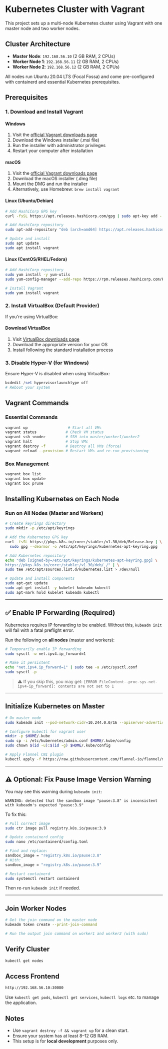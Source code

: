 # Kubernetes Cluster with Vagrant

This project sets up a multi-node Kubernetes cluster using Vagrant with one master node and two worker nodes.

## Cluster Architecture

* **Master Node**: `192.168.56.10` (2 GB RAM, 2 CPUs)
* **Worker Node 1**: `192.168.56.11` (2 GB RAM, 2 CPUs)
* **Worker Node 2**: `192.168.56.12` (2 GB RAM, 2 CPUs)

All nodes run Ubuntu 20.04 LTS (Focal Fossa) and come pre-configured with containerd and essential Kubernetes prerequisites.

## Prerequisites

### 1. Download and Install Vagrant

#### Windows

1. Visit the [official Vagrant downloads page](https://www.vagrantup.com/downloads)
2. Download the Windows installer (.msi file)
3. Run the installer with administrator privileges
4. Restart your computer after installation

#### macOS

1. Visit the [official Vagrant downloads page](https://www.vagrantup.com/downloads)
2. Download the macOS installer (.dmg file)
3. Mount the DMG and run the installer
4. Alternatively, use Homebrew: `brew install vagrant`

#### Linux (Ubuntu/Debian)

```bash
# Add HashiCorp GPG key
curl -fsSL https://apt.releases.hashicorp.com/gpg | sudo apt-key add -

# Add HashiCorp repository
sudo apt-add-repository "deb [arch=amd64] https://apt.releases.hashicorp.com $(lsb_release -cs) main"

# Update and install
sudo apt update
sudo apt install vagrant
```

#### Linux (CentOS/RHEL/Fedora)

```bash
# Add HashiCorp repository
sudo yum install -y yum-utils
sudo yum-config-manager --add-repo https://rpm.releases.hashicorp.com/RHEL/hashicorp.repo

# Install Vagrant
sudo yum install vagrant
```

### 2. Install VirtualBox (Default Provider)

If you're using VirtualBox:

#### Download VirtualBox

1. Visit [VirtualBox downloads page](https://www.virtualbox.org/wiki/Downloads)
2. Download the appropriate version for your OS
3. Install following the standard installation process

### 3. Disable Hyper-V (for Windows)

Ensure Hyper-V is disabled when using VirtualBox:

```powershell
bcdedit /set hypervisorlaunchtype off
# Reboot your system
```

## Vagrant Commands

### Essential Commands

```bash
vagrant up                  # Start all VMs
vagrant status             # Check VM status
vagrant ssh <node>         # SSH into master/worker1/worker2
vagrant halt               # Stop VMs
vagrant destroy -f         # Destroy all VMs (force)
vagrant reload --provision # Restart VMs and re-run provisioning
```

### Box Management

```bash
vagrant box list
vagrant box update
vagrant box prune
```

## Installing Kubernetes on Each Node

### Run on All Nodes (Master and Workers)

```bash
# Create keyrings directory
sudo mkdir -p /etc/apt/keyrings

# Add the Kubernetes GPG key
curl -fsSL https://pkgs.k8s.io/core:/stable:/v1.30/deb/Release.key | \
  sudo gpg --dearmor -o /etc/apt/keyrings/kubernetes-apt-keyring.gpg

# Add Kubernetes repository
echo "deb [signed-by=/etc/apt/keyrings/kubernetes-apt-keyring.gpg] \
https://pkgs.k8s.io/core:/stable:/v1.30/deb/ /" | \
sudo tee /etc/apt/sources.list.d/kubernetes.list > /dev/null

# Update and install components
sudo apt-get update
sudo apt-get install -y kubelet kubeadm kubectl
sudo apt-mark hold kubelet kubeadm kubectl
```

---

## ✅ Enable IP Forwarding (Required)

Kubernetes requires IP forwarding to be enabled. Without this, `kubeadm init` will fail with a fatal preflight error.

Run the following on **all nodes** (master and workers):

```bash
# Temporarily enable IP forwarding
sudo sysctl -w net.ipv4.ip_forward=1

# Make it persistent
echo "net.ipv4.ip_forward=1" | sudo tee -a /etc/sysctl.conf
sudo sysctl -p
```

> ⚠️ If you skip this, you may get:
> `[ERROR FileContent--proc-sys-net-ipv4-ip_forward]: contents are not set to 1`

---

## Initialize Kubernetes on Master

```bash
# On master node
sudo kubeadm init --pod-network-cidr=10.244.0.0/16 --apiserver-advertise-address=192.168.56.10

# Configure kubectl for vagrant user
mkdir -p $HOME/.kube
sudo cp -i /etc/kubernetes/admin.conf $HOME/.kube/config
sudo chown $(id -u):$(id -g) $HOME/.kube/config

# Apply Flannel CNI plugin
kubectl apply -f https://raw.githubusercontent.com/flannel-io/flannel/master/Documentation/kube-flannel.yml
```

---

## ⚠️ Optional: Fix Pause Image Version Warning

You may see this warning during `kubeadm init`:

```
WARNING: detected that the sandbox image "pause:3.8" is inconsistent with kubeadm's expected "pause:3.9"
```

To fix this:

```bash
# Pull correct image
sudo ctr image pull registry.k8s.io/pause:3.9

# Update containerd config
sudo nano /etc/containerd/config.toml

# Find and replace:
sandbox_image = "registry.k8s.io/pause:3.8"
# With:
sandbox_image = "registry.k8s.io/pause:3.9"

# Restart containerd
sudo systemctl restart containerd
```

Then re-run `kubeadm init` if needed.

---

## Join Worker Nodes

```bash
# Get the join command on the master node
kubeadm token create --print-join-command

# Run the output join command on worker1 and worker2 (with sudo)
```

## Verify Cluster

```bash
kubectl get nodes
```

## Access Frontend

```bash
http://192.168.56.10:30080
```

Use `kubectl get pods`, `kubectl get services`, `kubectl logs` etc. to manage the application.

## Notes

* Use `vagrant destroy -f && vagrant up` for a clean start.
* Ensure your system has at least 8–12 GB RAM.
* This setup is for **local development** purposes only.
